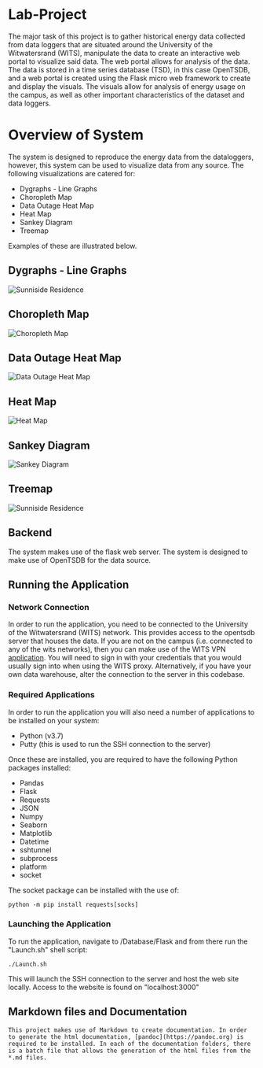 # Lab-Project

The major task of this project is to gather historical energy data collected from data loggers that are situated around the University of the Witwatersrand (WITS), manipulate the data to create an interactive web portal to visualize said data. The web portal allows for analysis of the data. The data is stored in a time series database (TSD), in this case OpenTSDB, and a web portal is created using the Flask micro web framework to create and display the visuals. The visuals allow for analysis of energy usage on the campus, as well as other important characteristics of the dataset and data loggers.

# Overview of System

The system is designed to reproduce the energy data from the dataloggers, however, this system can be used to visualize data from any source.
The following visualizations are catered for:

* Dygraphs - Line Graphs
* Choropleth Map
* Data Outage Heat Map
* Heat Map
* Sankey Diagram
* Treemap

Examples of these are illustrated below.

## Dygraphs - Line Graphs


![Sunniside Residence](https://github.com/tintin305/Lab-Project/blob/master/Administration_Documents/Poster_Template/Feathergraphics/DygraphsSunisideResidence.png?raw=true "Sunniside Residence")

## Choropleth Map

![Choropleth Map](https://github.com/tintin305/Lab-Project/blob/master/Administration_Documents\Poster_Template\FeatherGraphics\ChoroplethMap.png?raw=true "Choropleth Map of West Campus")

## Data Outage Heat Map

![Data Outage Heat Map](https://github.com/tintin305/Lab-Project/blob/master/Administration_Documents\Poster_Template\FeatherGraphics\DataOutageDavidWebster.png?raw=true "Data Outage Heat Map")

## Heat Map

![Heat Map](https://github.com/tintin305/Lab-Project/blob/master/Administration_Documents\Poster_Template\FeatherGraphics\HeatMapCollegeHouse.png?raw=true "Heat Map")

## Sankey Diagram

![Sankey Diagram](https://github.com/tintin305/Lab-Project/blob/master/Administration_Documents\Poster_Template\FeatherGraphics\SankeyMatrix.png?raw=true "Sankey Diagram")

## Treemap

![Sunniside Residence](https://github.com/tintin305/Lab-Project/blob/master/Administration_Documents\Poster_Template\FeatherGraphics\Treemap.png?raw=true "Tree Map")

## Backend

The system makes use of the flask web server. The system is designed to make use of OpenTSDB for the data source.

## Running the Application

### Network Connection

In order to run the application, you need to be connected to the University of the Witwatersrand (WITS) network. This provides access to the opentsdb server that houses the data.
If you are not on the campus (i.e. connected to any of the wits networks), then you can make use of the WITS VPN [application](https://www.wits.ac.za/access/). 
You will need to sign in with your credentials that you would usually sign into when using the WITS proxy.
Alternatively, if you have your own data warehouse, alter the connection to the server in this codebase.

### Required Applications

In order to run the application you will also need a number of applications to be installed on your system:

* Python (v3.7)
* Putty (this is used to run the SSH connection to the server)

Once these are installed, you are required to have the following Python packages installed:

  * Pandas
  * Flask
  * Requests
  * JSON
  * Numpy
  * Seaborn
  * Matplotlib
  * Datetime
  * sshtunnel
  * subprocess
  * platform
  * socket

The socket package can be installed with the use of:

    python -m pip install requests[socks]

### Launching the Application

To run the application, navigate to /Database/Flask and from there run the "Launch.sh" shell script:

    ./Launch.sh

This will launch the SSH connection to the server and host the web site locally.
Access to the website is found on "localhost:3000"

## Markdown files and Documentation

    This project makes use of Markdown to create documentation. In order to generate the html documentation, [pandoc](https://pandoc.org) is required to be installed. In each of the documentation folders, there is a batch file that allows the generation of the html files from the *.md files.